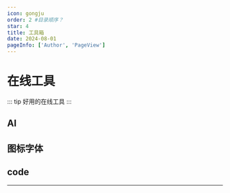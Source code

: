 ```yaml
---
icon: gongju
order: 2 #目录顺序？
star: 4
title: 工具箱
date: 2024-08-01
pageInfo: ['Author', 'PageView']
---
```


# 在线工具
::: tip 好用的在线工具
:::
## <MyIcon name="AI" /> AI

<VPCard
  title="AI问答网站，kimi。"
  desc="很好用，AI问答网站，kimi。"
  logo="https://cdn.jsdelivr.net/gh/20000428/PictureBed//img/kimi.svg"
  link="https://kimi.moonshot.cn/"
/> 

## <MyIcon name="qianduan" /> 图标字体

<VPCard
  title="字体。"
  desc="字体。"
  logo="https://cdn.jsdelivr.net/gh/20000428/PictureBed//img/zhaoziwang.svg"
  link="https://www.zhaozi.cn/"
/> 

<VPCard
  title="阿里巴巴矢量图标库。"
  desc="阿里巴巴矢量图标库。"
  logo="https://cdn.jsdelivr.net/gh/20000428/PictureBed//img/iconfont.svg"
  link="https://www.iconfont.cn/?spm=a313x.search_index.i3.2.647e3a81OtpFsQ"
/> 


## <MyIcon name="code" /> code

<VPCard
  title="在线XML文件"
  desc="在线XML文件处理"
  logo="https://cdn.jsdelivr.net/gh/20000428/PictureBed//img/xml.webp"
  link="https://tool.p2hp.com/tool-format-xml/"
/> 


<!-- ## <MyIcon name="xiangce" /> 图片 

<VPCard
  title="超好用的图片压缩工具"
  desc="超好用的图片压缩工具"
  logo="https://tinypng.com/images/apng/panda-waving.png"
  link="https://tinypng.com"
/>

<VPCard
  title="golang 实现获取 每日一图，每 8 小时自动更新一次 , 跟 bing 每日一图保持一致"
  desc="golang 实现获取 每日一图，每 8 小时自动更新一次 , 跟 bing 每日一图保持一致"
  logo="http://file.mo7.cc/static/logo/512.png"
  link="//file.mo7.cc/daily_cover"
/>

## <MyIcon name="jinrong" /> 金融

<VPCard
  title="博主本人编写的，基于大数据和深度学习 , 打造的量化交易工具。"
  desc="博主本人编写的，基于大数据和深度学习 , 打造的量化交易工具。"
  logo="https://file.mo7.cc/AItrade/logo/app.svg"
  link="https://trade.mo7.cc"
/> -->

---

